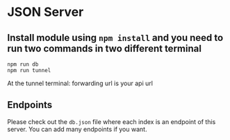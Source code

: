 # JSON Server

## Install module using `npm install` and you need to run two commands in two different terminal

```
npm run db
npm run tunnel
```

At the tunnel terminal: forwarding url is your api url
## Endpoints
Please check out the `db.json` file where each index is an endpoint of this server. You can add many endpoints if you want.
